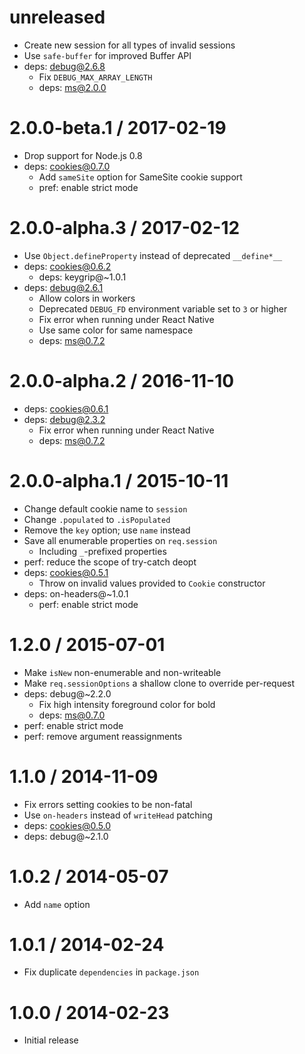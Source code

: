 unreleased
==========

  * Create new session for all types of invalid sessions
  * Use `safe-buffer` for improved Buffer API
  * deps: debug@2.6.8
    - Fix `DEBUG_MAX_ARRAY_LENGTH`
    - deps: ms@2.0.0

2.0.0-beta.1 / 2017-02-19
==========================

  * Drop support for Node.js 0.8
  * deps: cookies@0.7.0
    - Add `sameSite` option for SameSite cookie support
    - pref: enable strict mode

2.0.0-alpha.3 / 2017-02-12
==========================

  * Use `Object.defineProperty` instead of deprecated `__define*__`
  * deps: cookies@0.6.2
    - deps: keygrip@~1.0.1
  * deps: debug@2.6.1
    - Allow colors in workers
    - Deprecated `DEBUG_FD` environment variable set to `3` or higher
    - Fix error when running under React Native
    - Use same color for same namespace
    - deps: ms@0.7.2

2.0.0-alpha.2 / 2016-11-10
==========================

  * deps: cookies@0.6.1
  * deps: debug@2.3.2
    - Fix error when running under React Native
    - deps: ms@0.7.2

2.0.0-alpha.1 / 2015-10-11
==========================

  * Change default cookie name to `session`
  * Change `.populated` to `.isPopulated`
  * Remove the `key` option; use `name` instead
  * Save all enumerable properties on `req.session`
    - Including `_`-prefixed properties
  * perf: reduce the scope of try-catch deopt
  * deps: cookies@0.5.1
    - Throw on invalid values provided to `Cookie` constructor
  * deps: on-headers@~1.0.1
    - perf: enable strict mode

1.2.0 / 2015-07-01
==================

  * Make `isNew` non-enumerable and non-writeable
  * Make `req.sessionOptions` a shallow clone to override per-request
  * deps: debug@~2.2.0
    - Fix high intensity foreground color for bold
    - deps: ms@0.7.0
  * perf: enable strict mode
  * perf: remove argument reassignments

1.1.0 / 2014-11-09
==================

  * Fix errors setting cookies to be non-fatal
  * Use `on-headers` instead of `writeHead` patching
  * deps: cookies@0.5.0
  * deps: debug@~2.1.0

1.0.2 / 2014-05-07
==================

  * Add `name` option

1.0.1 / 2014-02-24
==================

  * Fix duplicate `dependencies` in `package.json`

1.0.0 / 2014-02-23
==================

  * Initial release
